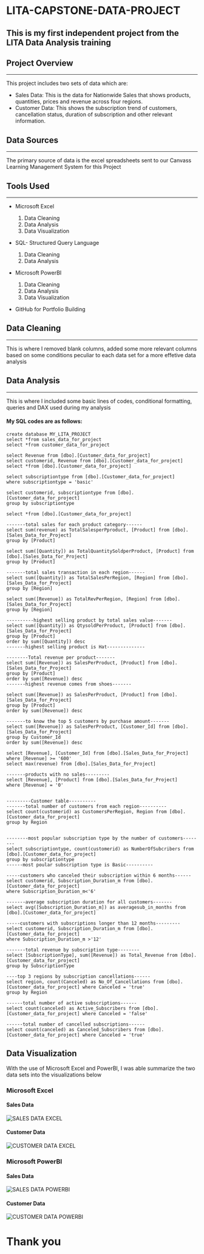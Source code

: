 # LITA-CAPSTONE-DATA-PROJECT
## This is my first independent project from the LITA Data Analysis training
## Project Overview
---
This project includes two sets of data which are:
- Sales Data: This is the data for Nationwide Sales that shows products, quantities, prices and revenue across four regions.
- Customer Data: This shows the subscription trend of customers, cancellation status, duration of subscription and other relevant information.


## Data Sources
---
The primary source of data is the excel spreadsheets sent to our Canvass Learning Management System for this Project

## Tools Used
---
- Microsoft Excel
  1. Data Cleaning
  2. Data Analysis
  3. Data Visualization
     
- SQL- Structured Query Language
  1. Data Cleaning
  2. Data Analysis
     
- Microsoft PowerBI
  1. Data Cleaning
  2. Data Analysis
  3. Data Visualization

- GitHub for Portfolio Building


## Data Cleaning
---
This is where I removed blank columns, added some more relevant columns based on some conditions peculiar to each data set for a more effetive data analysis 

## Data Analysis
---
This is where I included some basic lines of codes, conditional formatting, queries and DAX used during my analysis
#### My SQL codes are as follows:
```
create database MY_LITA_PROJECT
select *from sales_data_for_project
select *from customer_data_for_project

select Revenue from [dbo].[Customer_data_for_project]
select customerid, Revenue from [dbo].[Customer_data_for_project]
select *from [dbo].[Customer_data_for_project]

select subscriptiontype from [dbo].[Customer_data_for_project]
where subscriptiontype = 'basic'

select customerid, subscriptiontype from [dbo].[Customer_data_for_project]
group by subscriptiontype
 
select *from [dbo].[Customer_data_for_project]

-------total sales for each product category------
select sum(revenue) as TotalSalesperPproduct, [Product] from [dbo].[Sales_Data_for_Project]
group by [Product]

select sum([Quantity]) as TotalQuantitySoldperProduct, [Product] from [dbo].[Sales_Data_for_Project]
group by [Product]

-------total sales transaction in each region------
select sum([Quantity]) as TotalSalesPerRegion, [Region] from [dbo].[Sales_Data_for_Project]
group by [Region]

select sum([Revenue]) as TotalRevPerRegion, [Region] from [dbo].[Sales_Data_for_Project]
group by [Region]

----------highest selling product by total sales value-------
select sum([Quantity]) as QtysoldPerProduct, [Product] from [dbo].[Sales_Data_for_Project]
group by [Product]
order by sum([Quantity]) desc
-------highest selling product is Hat--------------

--------Total revenue per product-------
select sum([Revenue]) as SalesPerProduct, [Product] from [dbo].[Sales_Data_for_Project]
group by [Product]
order by sum([Revenue]) desc
-------highest revenue comes from shoes-------

select sum([Revenue]) as SalesPerProduct, [Product] from [dbo].[Sales_Data_for_Project]
group by [Product]
order by sum([Revenue]) desc

-------to know the top 5 customers by purchase amount-------
select sum([Revenue]) as SalesPerProduct, [Customer_Id] from [dbo].[Sales_Data_for_Project]
group by Customer_Id
order by sum([Revenue]) desc

select [Revenue], [Customer_Id] from [dbo].[Sales_Data_for_Project]
where [Revenue] >= '600'
select max(revenue) from [dbo].[Sales_Data_for_Project]

-------products with no sales---------
select [Revenue], [Product] from [dbo].[Sales_Data_for_Project]
where [Revenue] = '0'


---------Customer table----------
-------total number of customers from each region----------
select count(customerid) as CustomersPerRegion, Region from [dbo].[Customer_data_for_project]
group by Region


--------most popular subscription type by the number of customers--------
select subscriptiontype, count(customerid) as NumberOfSubcribers from [dbo].[Customer_data_for_project]
group by subscriptiontype
------most poular subscription type is Basic----------

-----customers who canceled their subscription within 6 months------
select customerid, Subscription_Duration_m from [dbo].[Customer_data_for_project]
where Subscription_Duration_m<'6'

-------average subscription duration for all customers-------
select avg([Subscription_Duration_m]) as averagesub_in_months from [dbo].[Customer_data_for_project]

-----customers with subscriptions longer than 12 months---------
select customerid, Subscription_Duration_m from [dbo].[Customer_data_for_project]
where Subscription_Duration_m >'12'

-------total revenue by subscription type--------
select [SubscriptionType], sum([Revenue]) as Total_Revenue from [dbo].[Customer_data_for_project]
group by SubscriptionType

----top 3 regions by subscription cancellations------
select region, count(Canceled) as No_Of_Cancellations from [dbo].[Customer_data_for_project] where Canceled = 'true'
group by Region

------total number of active subscriptions------
select count(canceled) as Active_Subscribers from [dbo].[Customer_data_for_project] where Canceled = 'false'

------total number of cancelled subscriptions------
select count(canceled) as Canceled_Subscribers from [dbo].[Customer_data_for_project] where Canceled = 'true'
```
## Data Visualization
With the use of Microsoft Excel and PowerBI, I was able summarize the two data sets into the visualizations below
### Microsoft Excel
#### Sales Data
![SALES DATA EXCEL](https://github.com/user-attachments/assets/49e274a8-8f1d-40c1-9d1d-47210dc129da)
#### Customer Data
![CUSTOMER DATA EXCEL](https://github.com/user-attachments/assets/6aca2dbb-d96c-44b8-b617-f0922dac5ee8)

### Microsoft PowerBI
#### Sales Data
![SALES DATA POWERBI](https://github.com/user-attachments/assets/a5be47e2-2f18-4d20-91d9-2c315f8eb691)
#### Customer Data
![CUSTOMER DATA POWERBI](https://github.com/user-attachments/assets/0f70d478-74be-4da7-a4af-4ff20259cd95)


# Thank you
